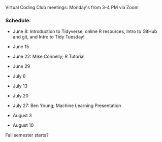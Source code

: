 Virtual Coding Club meetings: Monday's from 3-4 PM via Zoom

### Schedule:

- June 8: Introduction to Tidyverse, online R resources, Intro to GitHub and git, and Intro to Tidy Tuesday!
- June 15 
- June 22: Mike Connelly; R Tutorial
- June 29

- July 6
- July 13
- July 20
- July 27: Ben Young; Machine Learning Presentation

- August 3
- August 10

Fall semester starts?
